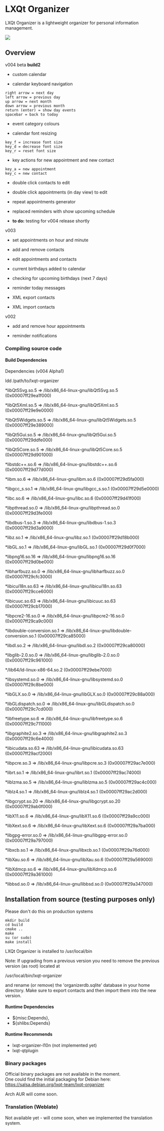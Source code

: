 # LXQt Organizer
LXQt Organizer is a lightweight organizer for personal information management.

![](lxqt-organizer-v004.png)

## Overview

v004 beta **build2**

* custom calendar

* calendar keyboard navigation

```
right arrow = next day
left arrow = previous day
up arrow = next month
down arrow = previous month
return (enter) = show day events
spacebar = back to today
```

* event category colours

* calendar font resizing

```
key_f = increase font size
key_d = decrease font size
key_r = reset font size
```
* key actions for new appointment and new contact

```
key_a = new appointment
key_c = new contact
```

* double click contacts to edit

* double click appointments (in day view) to edit

* repeat appointments generator

* replaced reminders with show upcoming schedule

* **to do:** testing for v004 release shortly


v003 

* set appointments on hour and minute

* add and remove contacts

* edit appointments and contacts

* current birthdays added to calendar

* checking for upcoming birthdays (next 7 days)

* reminder today messages

* XML export contacts

* XML import contacts

v002

* add and remove hour appointments

* reminder notifications



### Compiling source code
#### Build Dependencies

Dependencies (v004 Alpha1)

ldd /path/to/lxqt-organizer

*libQt5Svg.so.5 => /lib/x86_64-linux-gnu/libQt5Svg.so.5 (0x00007ff29ea1f000)

*libQt5Xml.so.5 => /lib/x86_64-linux-gnu/libQt5Xml.so.5 (0x00007ff29e9e0000)

*libQt5Widgets.so.5 => /lib/x86_64-linux-gnu/libQt5Widgets.so.5 (0x00007ff29e389000)

*libQt5Gui.so.5 => /lib/x86_64-linux-gnu/libQt5Gui.so.5 (0x00007ff29ddfe000)

*libQt5Core.so.5 => /lib/x86_64-linux-gnu/libQt5Core.so.5 (0x00007ff29d901000)

*libstdc++.so.6 => /lib/x86_64-linux-gnu/libstdc++.so.6 (0x00007ff29d77d000)

*libm.so.6 => /lib/x86_64-linux-gnu/libm.so.6 (0x00007ff29d5fa000)

*libgcc_s.so.1 => /lib/x86_64-linux-gnu/libgcc_s.so.1 (0x00007ff29d5e0000)

*libc.so.6 => /lib/x86_64-linux-gnu/libc.so.6 (0x00007ff29d41f000)

*libpthread.so.0 => /lib/x86_64-linux-gnu/libpthread.so.0 (0x00007ff29d3fe000)

*libdbus-1.so.3 => /lib/x86_64-linux-gnu/libdbus-1.so.3 (0x00007ff29d3a9000)

*libz.so.1 => /lib/x86_64-linux-gnu/libz.so.1 (0x00007ff29d18b000)

*libGL.so.1 => /lib/x86_64-linux-gnu/libGL.so.1 (0x00007ff29d0f7000)

*libpng16.so.16 => /lib/x86_64-linux-gnu/libpng16.so.16 (0x00007ff29d0be000)

*libharfbuzz.so.0 => /lib/x86_64-linux-gnu/libharfbuzz.so.0 (0x00007ff29cfc3000)

*libicui18n.so.63 => /lib/x86_64-linux-gnu/libicui18n.so.63 (0x00007ff29cce6000)

*libicuuc.so.63 => /lib/x86_64-linux-gnu/libicuuc.so.63 (0x00007ff29cb17000)

*libpcre2-16.so.0 => /lib/x86_64-linux-gnu/libpcre2-16.so.0 (0x00007ff29ca9c000)

*libdouble-conversion.so.1 => /lib/x86_64-linux-gnu/libdouble-conversion.so.1 (0x00007ff29ca85000)

*libdl.so.2 => /lib/x86_64-linux-gnu/libdl.so.2 (0x00007ff29ca80000)

*libglib-2.0.so.0 => /lib/x86_64-linux-gnu/libglib-2.0.so.0 (0x00007ff29c961000)

*/lib64/ld-linux-x86-64.so.2 (0x00007ff29ebe7000)

*libsystemd.so.0 => /lib/x86_64-linux-gnu/libsystemd.so.0 (0x00007ff29c8be000)

*libGLX.so.0 => /lib/x86_64-linux-gnu/libGLX.so.0 (0x00007ff29c88a000)

*libGLdispatch.so.0 => /lib/x86_64-linux-gnu/libGLdispatch.so.0 (0x00007ff29c7cd000)

*libfreetype.so.6 => /lib/x86_64-linux-gnu/libfreetype.so.6 (0x00007ff29c711000)

*libgraphite2.so.3 => /lib/x86_64-linux-gnu/libgraphite2.so.3 (0x00007ff29c6e4000)

*libicudata.so.63 => /lib/x86_64-linux-gnu/libicudata.so.63 (0x00007ff29acf2000)

*libpcre.so.3 => /lib/x86_64-linux-gnu/libpcre.so.3 (0x00007ff29ac7e000)

*librt.so.1 => /lib/x86_64-linux-gnu/librt.so.1 (0x00007ff29ac74000)

*liblzma.so.5 => /lib/x86_64-linux-gnu/liblzma.so.5 (0x00007ff29ac4c000)

*liblz4.so.1 => /lib/x86_64-linux-gnu/liblz4.so.1 (0x00007ff29ac2d000)

*libgcrypt.so.20 => /lib/x86_64-linux-gnu/libgcrypt.so.20 (0x00007ff29ab0f000)

*libX11.so.6 => /lib/x86_64-linux-gnu/libX11.so.6 (0x00007ff29a9cc000)

*libXext.so.6 => /lib/x86_64-linux-gnu/libXext.so.6 (0x00007ff29a7ba000)

*libgpg-error.so.0 => /lib/x86_64-linux-gnu/libgpg-error.so.0 (0x00007ff29a797000)

*libxcb.so.1 => /lib/x86_64-linux-gnu/libxcb.so.1 (0x00007ff29a76d000)

*libXau.so.6 => /lib/x86_64-linux-gnu/libXau.so.6 (0x00007ff29a569000)

*libXdmcp.so.6 => /lib/x86_64-linux-gnu/libXdmcp.so.6 (0x00007ff29a361000)

*libbsd.so.0 => /lib/x86_64-linux-gnu/libbsd.so.0 (0x00007ff29a347000)


## Installation from source (testing purposes only)
Please don't do this on production systems

```
mkdir build  
cd build  
cmake ..
make
su (or sudo)
make install
```

LXQt Organizer is installed to /usr/local/bin

Note: If upgrading from a previous version you need to remove the previous version (as root) located at

/usr/local/bin/lxqt-organizer

and rename (or remove) the 'organizerdb.sqlite' database in your home directory. Make sure to export contacts and then import them into the new version.


#### Runtime Dependencies
* ${misc:Depends},
* ${shlibs:Depends}

#### Runtime Recommends
* lxqt-organizer-l10n (not implemented yet)
* lxqt-qtplugin

### Binary packages

Official binary packages are not available in the moment.  
One could find the initial packaging for Debian here:  
https://salsa.debian.org/lxqt-team/lxqt-organizer

Arch AUR will come soon.


### Translation (Weblate)
Not available yet - will come soon, when we implemented the translation system.
